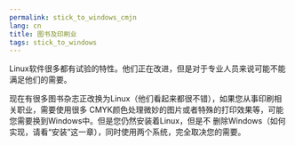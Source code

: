 ```yaml
---
permalink: stick_to_windows_cmjn
lang: cn
title: 图书及印刷业
tags: stick_to_windows
---
```


Linux软件很多都有试验的特性。他们正在改进，但是对于专业人员来说可能不能满足他们的需要。

现在有很多图书杂志正改换为Linux（他们看起来都很不错），如果您从事印刷相关职业，需要使用很多
CMYK颜色处理微妙的图片或者特殊的打印效果等，可能您需要换到Windows中。但是您仍然安装着Linux，但是不
删除Windows（如何实现，请看“安装”这一章），同时使用两个系统，完全取决您的需要。

